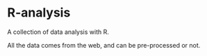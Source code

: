 # R-analysis
A collection of data analysis with R.

All the data comes from the web, and can be pre-processed or not.
